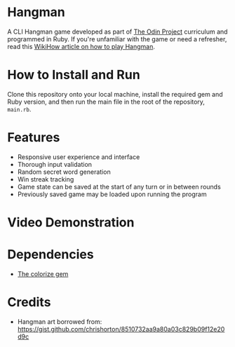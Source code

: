 # Hangman
A CLI Hangman game developed as part of 
[The Odin Project](https://www.theodinproject.com) curriculum and programmed in 
Ruby. If you're unfamiliar with the game or need a refresher, read this 
[WikiHow article on how to play Hangman](https://www.wikihow.com/Play-Hangman).

# How to Install and Run
Clone this repository onto your local machine, install the required gem and Ruby
version, and then run the main file in the root of the repository, `main.rb`.

# Features
* Responsive user experience and interface
* Thorough input validation
* Random secret word generation 
* Win streak tracking
* Game state can be saved at the start of any turn or in between rounds
* Previously saved game may be loaded upon running the program

# Video Demonstration

# Dependencies
* [The colorize gem](https://github.com/fazibear/colorize)

# Credits
* Hangman art borrowed from: https://gist.github.com/chrishorton/8510732aa9a80a03c829b09f12e20d9c